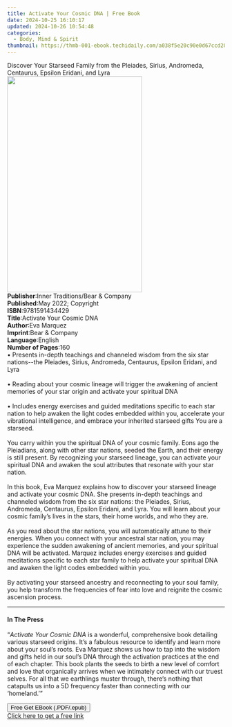 ```yaml
---
title: Activate Your Cosmic DNA | Free Book
date: 2024-10-25 16:10:17
updated: 2024-10-26 10:54:48
categories:
  - Body, Mind & Spirit
thumbnail: https://thmb-001-ebook.techidaily.com/a038f5e20c90e0d67ccd288c0fdb0a18eee21b72e6124f5d6b78346626255077.jpg
---
```

<main id="book-container">
  <div class="flex flex-col">
    <div class="book-brief flex-1 py-6 px-4 sm:p-6 md:py-10 md:px-8">
      <!-- brief-->
      <div class="book-brief-main">
        Discover Your Starseed Family from the Pleiades, Sirius, Andromeda,
        Centaurus, Epsilon Eridani, and Lyra
      </div>
    </div>
    <div
      class="book-meta-info flex-1 grid gap-4 col-start-1 col-end-3 row-start-1 sm:mb-6 sm:grid-cols-4 lg:gap-6 lg:col-start-2 lg:row-end-6 lg:row-span-6 lg:mb-0"
    >
      <div
        class="book-meta-info-left place-content-center mt-4 p-4 text-sm leading-6 col-start-2 col-span-2 dark:text-slate-400"
      >
        <img
          class="w-full h-500 object-cover rounded-lg sm:h-255 sm:col-span-2 lg:col-span-full"
          src="https://img-001-ebook.techidaily.com/35106df03977d2ee81fd5f6083049603bfe328dda2830f0bd6318b6cba7addd8.jpg"
          alt=""
          width="312"
          height="500"
        />
      </div>
      <div
        class="book-meta-info-right mt-2 col-start-1 row-start-2 col-span-3 self-center"
      >
        <!-- meta data  -->
        <div class="flex flex-col px-4 md:px-8">
          <div class="flex-1">
            <strong>Publisher</strong>:<span class="px-2"
              >Inner Traditions/Bear &amp; Company</span
            >
          </div>
          <div class="flex-1">
            <strong>Published</strong>:<span class="px-2"
              >May 2022; Copyright</span
            >
          </div>
          <div class="flex-1">
            <strong>ISBN</strong>:<span class="px-2">9781591434429</span>
          </div>
          <div class="flex-1">
            <strong>Title</strong>:<span class="px-2"
              >Activate Your Cosmic DNA</span
            >
          </div>
          <div class="flex-1">
            <strong>Author</strong>:<span class="px-2">Eva Marquez</span>
          </div>
          <div class="flex-1">
            <strong>Imprint</strong>:<span class="px-2"
              >Bear &amp; Company</span
            >
          </div>
          <div class="flex-1">
            <strong>Language</strong>:<span class="px-2">English</span>
          </div>
          <div class="flex-1">
            <strong>Number of Pages</strong>:<span class="px-2">160</span>
          </div>
        </div>
      </div>
    </div>
    <div class="book-description flex-1 py-6 px-4 sm:p-6 md:py-10 md:px-8">
      <div class="book-description-main">
        <div accordion-content="" id="description">
          • Presents in-depth teachings and channeled wisdom from the six star
          nations--the Pleiades, Sirius, Andromeda, Centaurus, Epsilon Eridani,
          and Lyra <br /><br />• Reading about your cosmic lineage will trigger
          the awakening of ancient memories of your star origin and activate
          your spiritual DNA <br /><br />• Includes energy exercises and guided
          meditations specific to each star nation to help awaken the light
          codes embedded within you, accelerate your vibrational intelligence,
          and embrace your inherited starseed gifts You are a starseed.
          <br /><br />You carry within you the spiritual DNA of your cosmic
          family. Eons ago the Pleiadians, along with other star nations, seeded
          the Earth, and their energy is still present. By recognizing your
          starseed lineage, you can activate your spiritual DNA and awaken the
          soul attributes that resonate with your star nation. <br /><br />In
          this book, Eva Marquez explains how to discover your starseed lineage
          and activate your cosmic DNA. She presents in-depth teachings and
          channeled wisdom from the six star nations: the Pleiades, Sirius,
          Andromeda, Centaurus, Epsilon Eridani, and Lyra. You will learn about
          your cosmic family’s lives in the stars, their home worlds, and who
          they are.<br /><br />As you read about the star nations, you will
          automatically attune to their energies. When you connect with your
          ancestral star nation, you may experience the sudden awakening of
          ancient memories, and your spiritual DNA will be activated. Marquez
          includes energy exercises and guided meditations specific to each star
          family to help activate your spiritual DNA and awaken the light codes
          embedded within you. <br /><br />By activating your starseed ancestry
          and reconnecting to your soul family, you help transform the
          frequencies of fear into love and reignite the cosmic ascension
          process.
        </div>
        <div class="accordion-fader"></div>
      </div>
    </div>
    <div class="book-excerpts flex-1 py-6 px-4 sm:p-6 md:py-10 md:px-8">
      <!-- excerpts-->
      <div class="book-excerpts-main">
        <hr />
        <h4 class="placeholder placeholder-heading">
          <span>In The Press</span>
        </h4>
        <p>
          “<i>Activate Your Cosmic DNA</i> is a wonderful, comprehensive book
          detailing various starseed origins. It’s a fabulous resource to
          identify and learn more about your soul’s roots. Eva Marquez shows us
          how to tap into the wisdom and gifts held in our soul’s DNA through
          the activation practices at the end of each chapter. This book plants
          the seeds to birth a new level of comfort and love that organically
          arrives when we intimately connect with our truest selves. For all
          that we earthlings muster through, there’s nothing that catapults us
          into a 5D frequency faster than connecting with our ‘homeland.’”
        </p>
      </div>
    </div>
    <div
      class="book-about-author flex-1 py-6 px-4 sm:p-6 md:py-10 md:px-8"
    ></div>
    <div class="book-free-get flex-1 py-6 px-4 sm:p-6 md:py-10 md:px-8">
      <button
        id="btn-free-get"
        class="bg-blue-500 hover:bg-blue-700 text-white font-bold py-2 px-4 rounded"
      >
        Free Get EBook (.PDF/.epub)
      </button>
      <div id="countdown-display" class="px-2 text-lg mt-2"></div>
      <a
        id="free-link"
        class="hidden bg-blue-500 hover:bg-blue-700 text-white font-bold py-2 px-4 rounded"
        href="https://www.ebooks.com/en-us/book/210410912/activate-your-cosmic-dna/eva-marquez/"
        target="_blank"
        >Click here to get a free link</a
      >
    </div>
    <script>
      let countdownTime = 0;
      let countdownInterval = null;
      document
        .getElementById('btn-free-get')
        .addEventListener('click', startCountdown);
      function startCountdown() {
        countdownTime = new Date().getTime() + 60000 * 3;
        countdownInterval = setInterval(updateCountdown, 1000);
        document.getElementById('btn-free-get').disabled = true;
        document
          .getElementById('btn-free-get')
          .classList.add('bg-gray-500', 'cursor-not-allowed');
      }
      function updateCountdown() {
        let currentTime = new Date().getTime();
        let timeLeft = countdownTime - currentTime;
        let secondsLeft = Math.floor(timeLeft / 1000);
        document.getElementById('countdown-display').innerHTML =
          `Remaining time: ${secondsLeft} seconds.`;
        if (secondsLeft <= 0) {
          clearInterval(countdownInterval);
          document.getElementById('btn-free-get').classList.add('hidden');
          document.getElementById('free-link').classList.remove('hidden');
          document.getElementById('countdown-display').innerHTML = '';
        }
      }
    </script>
  </div>
</main>
